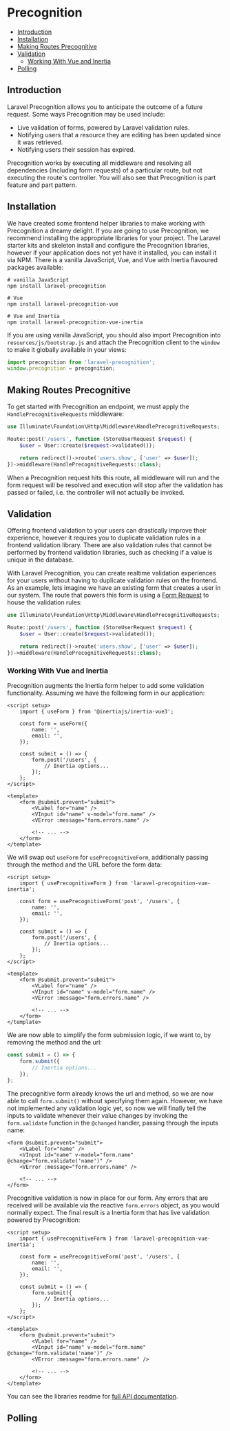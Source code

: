 # Precognition

- [Introduction](#introduction)
- [Installation](#installation)
- [Making Routes Precognitive](#making-routes-precognitive)
- [Validation](#validation)
    - [Working With Vue and Inertia](#validating-vue-inertia)
- [Polling](#polling)

<a name="introduction"></a>
## Introduction

Laravel Precognition allows you to anticipate the outcome of a future request. Some ways Precognition may be used include:

- Live validation of forms, powered by Laravel validation rules.
- Notifying users that a resource they are editing has been updated since it was retrieved.
- Notifying users their session has expired.

Precognition works by executing all middleware and resolving all dependencies (including form requests) of a particular route, but not executing the route's controller. You will also see that Precognition is part feature and part pattern.

<a name="installation"></a>
## Installation

We have created some frontend helper libraries to make working with Precognition a dreamy delight. If you are going to use Precognition, we recommend installing the appropriate libraries for your project. The Laravel starter kits and skeleton install and configure the Precognition libraries, however if your application does not yet have it installed, you can install it via NPM. There is a vanilla JavaScript, Vue, and Vue with Inertia flavoured packages available:

```
# vanilla JavaScript
npm install laravel-precognition

# Vue
npm install laravel-precognition-vue

# Vue and Inertia
npm install laravel-precognition-vue-inertia
```

If you are using vanilla JavaScript, you should also import Precognition into `resources/js/bootstrap.js` and attach the Precognition client to the `window` to make it globally available in your views:

```js
import precognition from 'laravel-precognition';
window.precognition = precognition;
```

<a name="making-routes-precognitive"></a>
## Making Routes Precognitive

To get started with Precognition an endpoint, we must apply the `HandlePrecognitiveRequests` middleware:

```php
use Illuminate\Foundation\Http\Middleware\HandlePrecognitiveRequests;

Route::post('/users', function (StoreUserRequest $request) {
    $user = User::create($request->validated());

    return redirect()->route('users.show', ['user' => $user]);
})->middleware(HandlePrecognitiveRequests::class);
```

When a Precognition request hits this route, all middleware will run and the form request will be resolved and execution will stop after the validation has passed or failed, i.e. the controller will not actually be invoked.

<a name="validation"></a>
## Validation

Offering frontend validation to your users can drastically improve their experience, however it requires you to duplicate validation rules in a frontend validation library. There are also validation rules that cannot be performed by frontend validation libraries, such as checking if a value is unique in the database.

With Laravel Precognition, you can create realtime validation experiences for your users without having to duplicate validation rules on the frontend. As an example, lets imagine we have an existing form that creates a user in our system. The route that powers this form is using a [Form Request](/docs/{version}/validation#form-request-validation) to house the validation rules:

```php
use Illuminate\Foundation\Http\Middleware\HandlePrecognitiveRequests;

Route::post('/users', function (StoreUserRequest $request) {
    $user = User::create($request->validated());

    return redirect()->route('users.show', ['user' => $user]);
})->middleware(HandlePrecognitiveRequests::class);
```

<a name="validating-vue-inertia"></a>
### Working With Vue and Inertia

Precognition augments the Inertia form helper to add some validation functionality. Assuming we have the following form in our application:

```vue
<script setup>
    import { useForm } from '@inertiajs/inertia-vue3';

    const form = useForm({
        name: '',
        email: '',
    });

    const submit = () => {
        form.post('/users', {
            // Inertia options...
        });
    };
</script>

<template>
    <form @submit.prevent="submit">
        <VLabel for="name" />
        <VInput id="name" v-model="form.name" />
        <VError :message="form.errors.name" />

        <!-- ... -->
    </form>
</template>
```

We will swap out `useForm` for `usePrecognitiveForm`, additionally passing through the method and the URL before the form data:

```vue
<script setup>
    import { usePrecognitiveForm } from 'laravel-precognition-vue-inertia';

    const form = usePrecognitiveForm('post', '/users', {
        name: '',
        email: '',
    });

    const submit = () => {
        form.post('/users', {
            // Inertia options...
        });
    };
</script>

<template>
    <form @submit.prevent="submit">
        <VLabel for="name" />
        <VInput id="name" v-model="form.name" />
        <VError :message="form.errors.name" />

        <!-- ... -->
    </form>
</template>
```

We are now able to simplify the form submission logic, if we want to, by removing the method and the url:

```js
const submit = () => {
    form.submit({
        // Inertia options...
    });
};
```

The precognitive form already knows the url and method, so we are now able to call `form.submit()` without specifying them again. However, we have not implemented any validation logic yet, so now we will finally tell the inputs to validate whenever their value changes by invoking the `form.validate` function in the `@changed` handler, passing through the inputs name:

```vue
<form @submit.prevent="submit">
    <VLabel for="name" />
    <VInput id="name" v-model="form.name" @change="form.validate('name')" />
    <VError :message="form.errors.name" />

    <!-- ... -->
</form>
```

Precognitive validation is now in place for our form. Any errors that are received will be available via the reactive `form.errors` object, as you would normally expect. The final result is a Inertia form that has live validation powered by Precognition:

```vue
<script setup>
    import { usePrecognitiveForm } from 'laravel-precognition-vue-inertia';

    const form = usePrecognitiveForm('post', '/users', {
        name: '',
        email: '',
    });

    const submit = () => {
        form.submit({
            // Inertia options...
        });
    };
</script>

<template>
    <form @submit.prevent="submit">
        <VLabel for="name" />
        <VInput id="name" v-model="form.name" @change="form.validate('name')" />
        <VError :message="form.errors.name" />

        <!-- ... -->
    </form>
</template>
```

You can see the libraries readme for [full API documentation](#).

<a name="#polling"></a>
## Polling
